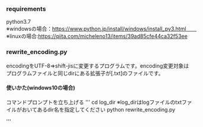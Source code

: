 
### requirements
python3.7  
※windowsの場合：https://www.python.jp/install/windows/install_py3.html　　
※linuxの場合:https://qiita.com/micheleno13/items/39ad85cfe44ca32f53ee


### rewrite_encoding.py
encodingをUTF-8⇒shift-jisに変更するプログラムです。encoding変更対象はプログラムファイルと同じdirにある拡張子が[.txt]のファイルです。
  
#### 使いかた(windows10の場合)
コマンドプロンプトを立ち上げる
'''
cd log_dir
※log_dirはlogファイルのtxtファイルがおいてあるdir名を指定してください
python rewrite_encoding.py

'''


 
